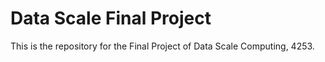 # Data Scale Final Project

This is the repository for the Final Project of Data Scale Computing, 4253.
